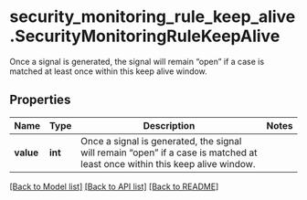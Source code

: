 # security_monitoring_rule_keep_alive.SecurityMonitoringRuleKeepAlive

Once a signal is generated, the signal will remain “open” if a case is matched at least once within this keep alive window.
## Properties
Name | Type | Description | Notes
------------ | ------------- | ------------- | -------------
**value** | **int** | Once a signal is generated, the signal will remain “open” if a case is matched at least once within this keep alive window. | 

[[Back to Model list]](README.md#documentation-for-models) [[Back to API list]](README.md#documentation-for-api-endpoints) [[Back to README]](README.md)


